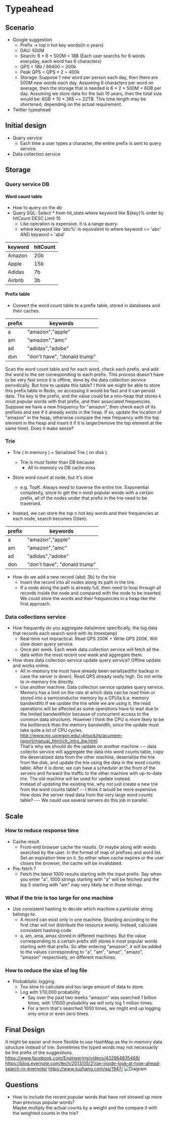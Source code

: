 # Typeahead

## Scenario
* Google suggestion
	- Prefix -> top n hot key words(in x years)
	- DAU: 500M
	- Search: 6 * 6 * 500M = 18B (Each user searchs for 6 words everyday, each word has 6 characters)
	- QPS = 18b / 86400 ~ 200k
	- Peak QPS = QPS * 2 ~ 400k
	- Storage: Suppose 1 new word per person each day, then there are 500M new words each day. Assuming 6 characters per word on average, then the storage that is needed is 6 * 2 * 500M = 6GB per day. Assuming we store data for the last 10 years, then the total size would be: 6GB * 10 * 365 ~= 22TB. This time length may be shortened, depending on the actual requirement.
* Twitter typeahead

## Initial design
* Query service
	- Each time a user types a character, the entire prefix is sent to query service.
* Data collection service

## Storage
### Query service DB
#### Word count table
* How to query on the db
* Query SQL: Select * from hit_stats where keyword like ${key}% order by hitCount DESC Limit 10
	- Like operation is expensive. It is a range query. 
	- where keyword like 'abc%' is equivalent to where keyword >= 'abc' AND keyword < 'abd'

| keyword | hitCount | 
|---------|----------| 
| Amazon  | 20b      | 
| Apple   | 15b      | 
| Adidas  | 7b       | 
| Airbnb  | 3b       | 

#### Prefix table
* Convert the word count table to a prefix table, stored in databases and their caches. 

| prefix | keywords                     | 
|--------|------------------------------| 
| a      | "amazon","apple"             | 
| am     | "amazon","amc"               | 
| ad     | "adidas","adobe"             | 
| don    | "don't have", "donald trump" | 

Scan the word count table and for each word, check each prefix, and add the word to the set corresponding to each prefix. This process doesn't have to be very fast since it is offline, done by the data collection service periodically. But how to update this table?
I think we might be able to store this prefix table in Redis, so accessing it would be fast and it can persist data. The key is the prefix, and the value could be a min-heap that stores k most popular words with that prefix, and their associated frequencies. Suppose we have a new frequency for "amazon", then check each of its prefixes and see if it already exists in the heap. If so, update the location of "amazon" in the heap, otherwise compare the new frequency with the top element in the heap and insert it if it is larger(remove the top element at the same time). Does it make sense?

### Trie
* Trie ( in memory ) + Serialized Trie ( on disk ). 
	- Trie is must faster than DB because
		+ All in-memory vs DB cache miss

* Store word count at node, but it's slow
	- e.g. TopK. Always need to traverse the entire trie. Exponential complexity, since to get the n most popular words with a certain prefix, all of the nodes under that prefix in the trie need to be traversed.
* Instead, we can store the top n hot key words and their frequencies at each node, search becomes O(len).

| prefix | keywords                     | 
|--------|------------------------------| 
| a      | "amazon","apple"             | 
| am     | "amazon","amc"               | 
| ad     | "adidas","adobe"             | 
| don    | "don't have", "donald trump" | 

* How do we add a new record {abd: 3b} to the trie
	- Insert the record into all nodes along its path in the trie.
	- If a node along the path is already full, then need to loop through all records inside the node and compared with the node to be inserted. We could store the words and their frequencies in a heap like the first approach.

### Data collections service
* How frequently do you aggregate data(more specifically, the log data that records each search word with its timestamp)
	- Real-time not impractical. Read QPS 200K + Write QPS 200K. Will slow down query service.
	- Once per week. Each week data collection service will fetch all the data within the most recent one week and aggregate them. 
* How does data collection service update query service? Offline update and works online.
	- All in-memory trie must have already been serialized(for backup in case the server is down). Read QPS already really high. Do not write to in-memory trie directly.
	- Use another machine. Data collection service updates query service.  Memory has a limit on the rate at which data can be read from or stored into a semiconductor memory by a CPU(a.k.a. memory bandwidth).If we update the trie while we are using it, the read operations will be affected as some operations have to wait due to the limited bandwidth(or because of concurrent access to the common data structure). However I think the CPU is more likely to be the bottleneck than the memory bandwidth, since the update must take quite a lot of CPU cycles. 
	http://www.nic.uoregon.edu/~khuck/ts/acumem-report/manual_html/ch_intro_bw.html  
	That's why we should do the update on another machine --- data collectio service will aggregate the data into word counts table, copy the deserialized data from the other machine, deserialize the trie from the disk, and update the trie using the data in the word counts table. After it is done, we can have a scheduler at the front of the servers and forward the traffic to the other machine with up-to-date trie. The old machine will be used for update instead.  
	Instead of updating the existing trie, why not just create a new trie from the word counts table? -- I think it would be more expensive.
	How does the server read data from the very large word counts table? --- We could use several servers do this job in parallel.

## Scale
### How to reduce response time
* Cache result
	- Front-end browser cache the results. Or maybe along with words searched by the user. In the format of map of prefixes and word list. Set an expiration time on it. So either when cache expires or the user closes the browser, the cache will be invalidated.
* Pre-fetch ?
	- Fetch the latest 1000 results starting with the input prefix. Say when you enter "a", 1000 strings starting with "a" will be fetched and the top 5 starting with "am" may very likely be in those strings.

### What if the trie is too large for one machine
* Use consistent hashing to decide which machine a particular string belongs to. 
	- A record can exist only in one machine. Sharding according to the first char will not distribute the resource evenly. Instead, calculate consistent hashing code 
	- a, am, ama, amax stored in different machines. But the value corresponding to a certain prefix still stores k most popular words starting with that prefix. So after entering "amazon", it will be added to the values corresponding to "a", "am", "amaz", "amazo", "amazon" respectively, on different machines.

### How to reduce the size of log file
* Probablistic logging. 
	- Too slow to calculate and too large amount of data to store. 
	- Log with 1/10,000 probability
		+ Say over the past two weeks "amazon" was searched 1 billion times, with 1/1000 probability we will only log 1 million times. 
		+ For a term that's searched 1000 times, we might end up logging only once or even zero times. 

## Final Design
It might be easier and more flexible to use HashMap as the in-memory data structure instead of trie. Sometimes the typed words may not necessarily be the prefix of the suggestions.
https://www.facebook.com/Engineering/videos/432864835468/
https://blog.evernote.com/tech/2013/05/21/an-inside-look-at-type-ahead-search-in-evernote/
https://www.jiuzhang.com/qa/1947/
![Diagram](imgs/type_ahead.svg)

## Questions
* How to include the recent popular words that have not showed up more than previous popular words?  
  Maybe multiply the actual counts by a weight and the compare it with the weighted counts in the trie?